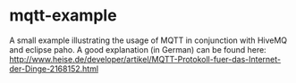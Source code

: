 # mqtt-example
A small example illustrating the usage of MQTT in conjunction with HiveMQ and eclipse paho.
A good explanation (in German) can be found here: http://www.heise.de/developer/artikel/MQTT-Protokoll-fuer-das-Internet-der-Dinge-2168152.html
